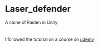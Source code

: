 # Laser_defender
A clone of Raiden in Unity

#
I followed the tutorial on a course on [udemy](https://www.udemy.com/course/unitycourse/learn/lecture/11668062#content)
